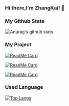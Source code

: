### Hi there,I'm ZhangKai! 👋

### My Github State
![Anurag's github stats](https://github-readme-stats.vercel.app/api?username=zhangkai0621&count_private=true&theme=onedark)

### My Project

[![ReadMe Card](https://github-readme-stats.vercel.app/api/pin/?username=zhangkai0621&repo=vue-math-edit&theme=vue)](https://github.com/anuraghazra/github-readme-stats)

[![ReadMe Card](https://github-readme-stats.vercel.app/api/pin/?username=zhangkai0621&repo=cocos-2048&theme=vue)](https://github.com/anuraghazra/github-readme-stats)

[![ReadMe Card](https://github-readme-stats.vercel.app/api/pin/?username=zhangkai0621&repo=flutter&theme=vue)](https://github.com/anuraghazra/github-readme-stats)

### Used Language
[![Top Langs](https://github-readme-stats.vercel.app/api/top-langs/?username=zhangkai0621&theme=onedark)](https://github.com/anuraghazra/github-readme-stats)

<!--
**zhangkai0621/zhangkai0621** is a ✨ _special_ ✨ repository because its `README.md` (this file) appears on your GitHub profile.

Here are some ideas to get you started:

- 🔭 I’m currently working on ...
- 🌱 I’m currently learning ...
- 👯 I’m looking to collaborate on ...
- 🤔 I’m looking for help with ...
- 💬 Ask me about ...
- 📫 How to reach me: ...
- 😄 Pronouns: ...
- ⚡ Fun fact: ...
-->
